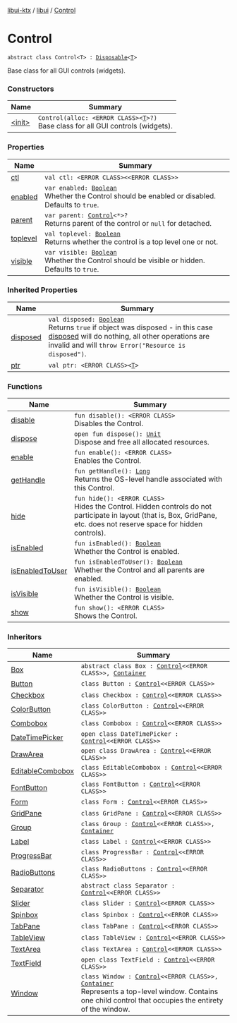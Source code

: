 [libui-ktx](../../index.md) / [libui](../index.md) / [Control](./index.md)

# Control

`abstract class Control<T> : `[`Disposable`](../-disposable/index.md)`<`[`T`](index.md#T)`>`

Base class for all GUI controls (widgets).

### Constructors

| Name | Summary |
|---|---|
| [&lt;init&gt;](-init-.md) | `Control(alloc: <ERROR CLASS><`[`T`](index.md#T)`>?)`<br>Base class for all GUI controls (widgets). |

### Properties

| Name | Summary |
|---|---|
| [ctl](ctl.md) | `val ctl: <ERROR CLASS><<ERROR CLASS>>` |
| [enabled](enabled.md) | `var enabled: `[`Boolean`](https://kotlinlang.org/api/latest/jvm/stdlib/kotlin/-boolean/index.html)<br>Whether the Control should be enabled or disabled. Defaults to `true`. |
| [parent](parent.md) | `var parent: `[`Control`](./index.md)`<*>?`<br>Returns parent of the control or `null` for detached. |
| [toplevel](toplevel.md) | `val toplevel: `[`Boolean`](https://kotlinlang.org/api/latest/jvm/stdlib/kotlin/-boolean/index.html)<br>Returns whether the control is a top level one or not. |
| [visible](visible.md) | `var visible: `[`Boolean`](https://kotlinlang.org/api/latest/jvm/stdlib/kotlin/-boolean/index.html)<br>Whether the Control should be visible or hidden. Defaults to `true`. |

### Inherited Properties

| Name | Summary |
|---|---|
| [disposed](../-disposable/disposed.md) | `val disposed: `[`Boolean`](https://kotlinlang.org/api/latest/jvm/stdlib/kotlin/-boolean/index.html)<br>Returns `true` if object was disposed - in this case [disposed](../-disposable/disposed.md) will do nothing, all other operations are invalid and will `throw Error("Resource is disposed")`. |
| [ptr](../-disposable/ptr.md) | `val ptr: <ERROR CLASS><`[`T`](../-disposable/index.md#T)`>` |

### Functions

| Name | Summary |
|---|---|
| [disable](disable.md) | `fun disable(): <ERROR CLASS>`<br>Disables the Control. |
| [dispose](dispose.md) | `open fun dispose(): `[`Unit`](https://kotlinlang.org/api/latest/jvm/stdlib/kotlin/-unit/index.html)<br>Dispose and free all allocated resources. |
| [enable](enable.md) | `fun enable(): <ERROR CLASS>`<br>Enables the Control. |
| [getHandle](get-handle.md) | `fun getHandle(): `[`Long`](https://kotlinlang.org/api/latest/jvm/stdlib/kotlin/-long/index.html)<br>Returns the OS-level handle associated with this Control. |
| [hide](hide.md) | `fun hide(): <ERROR CLASS>`<br>Hides the Control. Hidden controls do not participate in layout (that is, Box, GridPane, etc. does not reserve space for hidden controls). |
| [isEnabled](is-enabled.md) | `fun isEnabled(): `[`Boolean`](https://kotlinlang.org/api/latest/jvm/stdlib/kotlin/-boolean/index.html)<br>Whether the Control is enabled. |
| [isEnabledToUser](is-enabled-to-user.md) | `fun isEnabledToUser(): `[`Boolean`](https://kotlinlang.org/api/latest/jvm/stdlib/kotlin/-boolean/index.html)<br>Whether the Control and all parents are enabled. |
| [isVisible](is-visible.md) | `fun isVisible(): `[`Boolean`](https://kotlinlang.org/api/latest/jvm/stdlib/kotlin/-boolean/index.html)<br>Whether the Control is visible. |
| [show](show.md) | `fun show(): <ERROR CLASS>`<br>Shows the Control. |

### Inheritors

| Name | Summary |
|---|---|
| [Box](../-box/index.md) | `abstract class Box : `[`Control`](./index.md)`<<ERROR CLASS>>, `[`Container`](../-container/index.md) |
| [Button](../-button/index.md) | `class Button : `[`Control`](./index.md)`<<ERROR CLASS>>` |
| [Checkbox](../-checkbox/index.md) | `class Checkbox : `[`Control`](./index.md)`<<ERROR CLASS>>` |
| [ColorButton](../-color-button/index.md) | `class ColorButton : `[`Control`](./index.md)`<<ERROR CLASS>>` |
| [Combobox](../-combobox/index.md) | `class Combobox : `[`Control`](./index.md)`<<ERROR CLASS>>` |
| [DateTimePicker](../-date-time-picker/index.md) | `open class DateTimePicker : `[`Control`](./index.md)`<<ERROR CLASS>>` |
| [DrawArea](../-draw-area/index.md) | `open class DrawArea : `[`Control`](./index.md)`<<ERROR CLASS>>` |
| [EditableCombobox](../-editable-combobox/index.md) | `class EditableCombobox : `[`Control`](./index.md)`<<ERROR CLASS>>` |
| [FontButton](../-font-button/index.md) | `class FontButton : `[`Control`](./index.md)`<<ERROR CLASS>>` |
| [Form](../-form/index.md) | `class Form : `[`Control`](./index.md)`<<ERROR CLASS>>` |
| [GridPane](../-grid-pane/index.md) | `class GridPane : `[`Control`](./index.md)`<<ERROR CLASS>>` |
| [Group](../-group/index.md) | `class Group : `[`Control`](./index.md)`<<ERROR CLASS>>, `[`Container`](../-container/index.md) |
| [Label](../-label/index.md) | `class Label : `[`Control`](./index.md)`<<ERROR CLASS>>` |
| [ProgressBar](../-progress-bar/index.md) | `class ProgressBar : `[`Control`](./index.md)`<<ERROR CLASS>>` |
| [RadioButtons](../-radio-buttons/index.md) | `class RadioButtons : `[`Control`](./index.md)`<<ERROR CLASS>>` |
| [Separator](../-separator/index.md) | `abstract class Separator : `[`Control`](./index.md)`<<ERROR CLASS>>` |
| [Slider](../-slider/index.md) | `class Slider : `[`Control`](./index.md)`<<ERROR CLASS>>` |
| [Spinbox](../-spinbox/index.md) | `class Spinbox : `[`Control`](./index.md)`<<ERROR CLASS>>` |
| [TabPane](../-tab-pane/index.md) | `class TabPane : `[`Control`](./index.md)`<<ERROR CLASS>>` |
| [TableView](../-table-view/index.md) | `class TableView : `[`Control`](./index.md)`<<ERROR CLASS>>` |
| [TextArea](../-text-area/index.md) | `class TextArea : `[`Control`](./index.md)`<<ERROR CLASS>>` |
| [TextField](../-text-field/index.md) | `open class TextField : `[`Control`](./index.md)`<<ERROR CLASS>>` |
| [Window](../-window/index.md) | `class Window : `[`Control`](./index.md)`<<ERROR CLASS>>, `[`Container`](../-container/index.md)<br>Represents a top-level window. Contains one child control that occupies the entirety of the window. |
